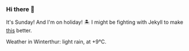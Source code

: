 ### Hi there :wave:

It's Sunday! And I'm on holiday! :desert_island: I might be fighting with Jekyll to make [this](https://swissclubtoronto.ca) better.

Weather in Winterthur: light rain, at +9°C.

